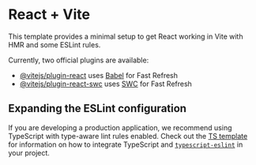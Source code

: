 <!-- 1st time ... push
navagate to Music/PingUp .... not client

git init
git add .
git commit -m "Initial commit"
git remote add origin https://github.com/vinaythuppari/social-media-app.git
git branch -M main
git push -u origin main -->

<!-- for updates
navagate to Music/PingUp .... not client   ... use    cd ..
git add .
git commit -m "Updated code"
git push

git add . && git commit -m "update" && git push -->


<!-- npm install moment -->
<!-- npm install react-hot-toast -->















# React + Vite

This template provides a minimal setup to get React working in Vite with HMR and some ESLint rules.

Currently, two official plugins are available:

- [@vitejs/plugin-react](https://github.com/vitejs/vite-plugin-react/blob/main/packages/plugin-react) uses [Babel](https://babeljs.io/) for Fast Refresh
- [@vitejs/plugin-react-swc](https://github.com/vitejs/vite-plugin-react/blob/main/packages/plugin-react-swc) uses [SWC](https://swc.rs/) for Fast Refresh

## Expanding the ESLint configuration

If you are developing a production application, we recommend using TypeScript with type-aware lint rules enabled. Check out the [TS template](https://github.com/vitejs/vite/tree/main/packages/create-vite/template-react-ts) for information on how to integrate TypeScript and [`typescript-eslint`](https://typescript-eslint.io) in your project.
